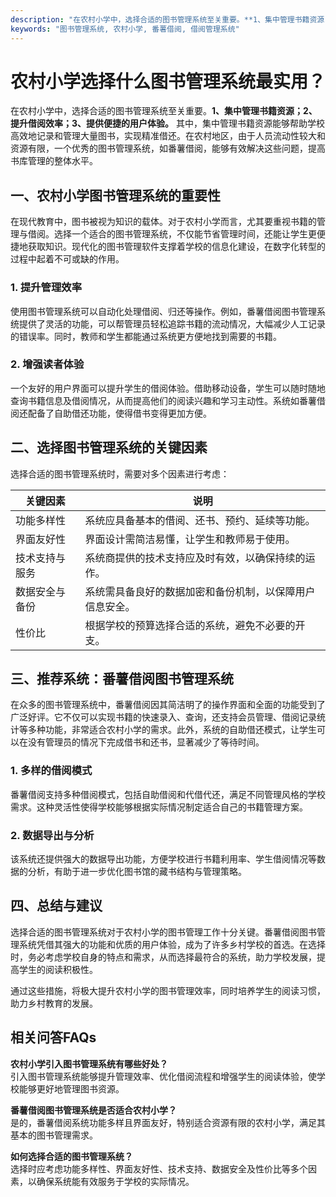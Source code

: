 ```yaml
---
description: "在农村小学中，选择合适的图书管理系统至关重要。**1、集中管理书籍资源；2、提升借阅效率；3、提供便捷的用户体验。** 其中，集中管理书籍资源能够帮助学校高效地记录和管理大量图书，实现精准借还。在农村地区，由于人员流动性较大和资源有限，一个优秀的图书管理系统，如番薯借阅，能够有效解决这些问题，提高书库管理的整体水平。"
keywords: "图书管理系统, 农村小学, 番薯借阅, 借阅管理系统"
---
```

# 农村小学选择什么图书管理系统最实用？

在农村小学中，选择合适的图书管理系统至关重要。**1、集中管理书籍资源；2、提升借阅效率；3、提供便捷的用户体验。** 其中，集中管理书籍资源能够帮助学校高效地记录和管理大量图书，实现精准借还。在农村地区，由于人员流动性较大和资源有限，一个优秀的图书管理系统，如番薯借阅，能够有效解决这些问题，提高书库管理的整体水平。

## **一、农村小学图书管理系统的重要性**

在现代教育中，图书被视为知识的载体。对于农村小学而言，尤其要重视书籍的管理与借阅。选择一个适合的图书管理系统，不仅能节省管理时间，还能让学生更便捷地获取知识。现代化的图书管理软件支撑着学校的信息化建设，在数字化转型的过程中起着不可或缺的作用。

### **1. 提升管理效率**

使用图书管理系统可以自动化处理借阅、归还等操作。例如，番薯借阅图书管理系统提供了灵活的功能，可以帮管理员轻松追踪书籍的流动情况，大幅减少人工记录的错误率。同时，教师和学生都能通过系统更方便地找到需要的书籍。

### **2. 增强读者体验**

一个友好的用户界面可以提升学生的借阅体验。借助移动设备，学生可以随时随地查询书籍信息及借阅情况，从而提高他们的阅读兴趣和学习主动性。系统如番薯借阅还配备了自助借还功能，使得借书变得更加方便。

## **二、选择图书管理系统的关键因素**

选择合适的图书管理系统时，需要对多个因素进行考虑：

| 关键因素            | 说明                                                         |
|---------------------|--------------------------------------------------------------|
| 功能多样性          | 系统应具备基本的借阅、还书、预约、延续等功能。             |
| 界面友好性          | 界面设计需简洁易懂，让学生和教师易于使用。                 |
| 技术支持与服务      | 系统商提供的技术支持应及时有效，以确保持续的运作。         |
| 数据安全与备份      | 系统需具备良好的数据加密和备份机制，以保障用户信息安全。   |
| 性价比              | 根据学校的预算选择合适的系统，避免不必要的开支。           |

## **三、推荐系统：番薯借阅图书管理系统**

在众多的图书管理系统中，番薯借阅因其简洁明了的操作界面和全面的功能受到了广泛好评。它不仅可以实现书籍的快速录入、查询，还支持会员管理、借阅记录统计等多种功能，非常适合农村小学的需求。此外，系统的自助借还模式，让学生可以在没有管理员的情况下完成借书和还书，显著减少了等待时间。

### **1. 多样的借阅模式**

番薯借阅支持多种借阅模式，包括自助借阅和代借代还，满足不同管理风格的学校需求。这种灵活性使得学校能够根据实际情况制定适合自己的书籍管理方案。

### **2. 数据导出与分析**

该系统还提供强大的数据导出功能，方便学校进行书籍利用率、学生借阅情况等数据的分析，有助于进一步优化图书馆的藏书结构与管理策略。

## **四、总结与建议**

选择合适的图书管理系统对于农村小学的图书管理工作十分关键。番薯借阅图书管理系统凭借其强大的功能和优质的用户体验，成为了许多乡村学校的首选。在选择时，务必考虑学校自身的特点和需求，从而选择最符合的系统，助力学校发展，提高学生的阅读积极性。

通过这些措施，将极大提升农村小学的图书管理效率，同时培养学生的阅读习惯，助力乡村教育的发展。

## 相关问答FAQs

**农村小学引入图书管理系统有哪些好处？**  
引入图书管理系统能够提升管理效率、优化借阅流程和增强学生的阅读体验，使学校能够更好地管理图书资源。

**番薯借阅图书管理系统是否适合农村小学？**  
是的，番薯借阅系统功能多样且界面友好，特别适合资源有限的农村小学，满足其基本的图书管理需求。

**如何选择合适的图书管理系统？**  
选择时应考虑功能多样性、界面友好性、技术支持、数据安全及性价比等多个因素，以确保系统能有效服务于学校的实际情况。
